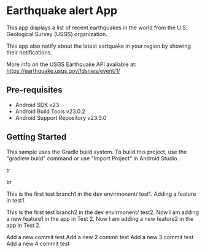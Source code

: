Earthquake alert  App
===================================

This app displays a list of recent earthquakes in the world
from the U.S. Geological Survey (USGS) organization.

This app also notify about the latest eartquake in your region by
showing their notifications.

More info on the USGS Earthquake API available at:
https://earthquake.usgs.gov/fdsnws/event/1/

Pre-requisites
--------------

- Android SDK v23
- Android Build Tools v23.0.2
- Android Support Repository v23.3.0

Getting Started
---------------

This sample uses the Gradle build system. To build this project, use the
"gradlew build" command or use "Import Project" in Android Studio.

tr

br

This is the first test branch1 in the dev envirmonent/ test1.
Adding a feature in test1.

This is the first test branch2 in the dev envirmonent/ test2.
Now I am adding a new feature1 in the app in Test 2.
Now I am adding a new feature2 in the app in Test 2.



Add a new commit test
Add a new 2 commit test
Add a new 3 commit test
Add a new 4 commit test